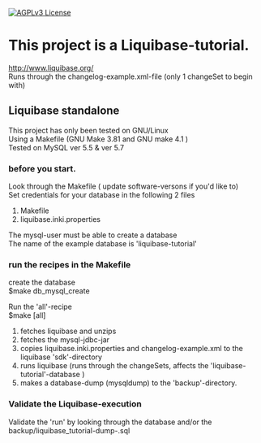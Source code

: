 [![AGPLv3 License](http://img.shields.io/badge/license-AGPLv3-blue.svg) ](https://github.com/Inkimar/liquibase-tutorial/blob/master/LICENSE)

# This project is a Liquibase-tutorial.
http://www.liquibase.org/ <br>
Runs through the changelog-example.xml-file (only 1 changeSet to begin with) <br>

## Liquibase standalone
This project has only been tested on GNU/Linux <br>
Using a Makefile (GNU Make 3.81 and GNU make 4.1 ) <br>
Tested on MySQL ver 5.5 & ver 5.7 <br>


### before you start.
Look through the Makefile ( update software-versons if you'd like to) <br>
Set credentials for your database in the following 2 files <br>

1. Makefile
2. liquibase.inki.properties

The mysql-user must be able to create a database <br>
The name of the example database is 'liquibase-tutorial' <br>

### run the recipes in the Makefile

create the database <br>
$make db_mysql_create <br>


Run the 'all'-recipe<br>
$make [all]

1. fetches liquibase and unzips
2. fetches the mysql-jdbc-jar
3. copies liquibase.inki.properties and changelog-example.xml to the liquibase 'sdk'-directory
4. runs liquibase (runs through the changeSets, affects the 'liquibase-tutorial'-database )
5. makes a database-dump (mysqldump) to the 'backup'-directory.

### Validate the Liquibase-execution
Validate the 'run' by looking through the database and/or the backup/liquibase_tutorial-dump-<data-time>.sql
